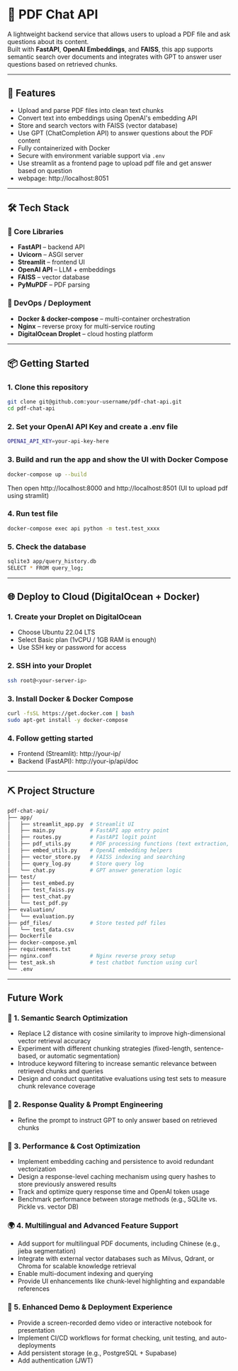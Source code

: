 # 📄 PDF Chat API

A lightweight backend service that allows users to upload a PDF file and ask questions about its content.  
Built with **FastAPI**, **OpenAI Embeddings**, and **FAISS**, this app supports semantic search over documents and integrates with GPT to answer user questions based on retrieved chunks.

---

## 🚀 Features

- Upload and parse PDF files into clean text chunks
- Convert text into embeddings using OpenAI's embedding API
- Store and search vectors with FAISS (vector database)
- Use GPT (ChatCompletion API) to answer questions about the PDF content
- Fully containerized with Docker
- Secure with environment variable support via `.env`
- Use streamlit as a frontend page to upload pdf file and get answer based on question
- webpage: http://localhost:8051

---

## 🛠️ Tech Stack

### 🧠 Core Libraries
- **FastAPI** – backend API
- **Uvicorn** – ASGI server
- **Streamlit** – frontend UI
- **OpenAI API** – LLM + embeddings
- **FAISS** – vector database
- **PyMuPDF** – PDF parsing

### 🐳 DevOps / Deployment
- **Docker & docker-compose** – multi-container orchestration
- **Nginx** – reverse proxy for multi-service routing
- **DigitalOcean Droplet** – cloud hosting platform


---

## 📦 Getting Started

### 1. Clone this repository

```bash
git clone git@github.com:your-username/pdf-chat-api.git
cd pdf-chat-api
```

### 2. Set your OpenAI API Key and create a .env file
```bash
OPENAI_API_KEY=your-api-key-here
```

### 3. Build and run the app and show the UI with Docker Compose
```bash
docker-compose up --build
```
Then open http://localhost:8000
and
http://localhost:8501 (UI to upload pdf using stramlit)

### 4. Run test file
```bash
docker-compose exec api python -m test.test_xxxx
```

### 5. Check the database
```bash
sqlite3 app/query_history.db
SELECT * FROM query_log;
```

---
## 🌐 Deploy to Cloud (DigitalOcean + Docker)

### 1. Create your Droplet on DigitalOcean
- Choose Ubuntu 22.04 LTS
- Select Basic plan (1vCPU / 1GB RAM is enough)
- Use SSH key or password for access

### 2. SSH into your Droplet
```bash
ssh root@<your-server-ip>
```
### 3. Install Docker & Docker Compose
```bash
curl -fsSL https://get.docker.com | bash
sudo apt-get install -y docker-compose
```
### 4. Follow getting started
- Frontend (Streamlit): http://your-ip/
- Backend (FastAPI): http://your-ip/api/doc
---

## ⛏️ Project Structure
```bash
pdf-chat-api/
├── app/
│   ├── streamlit_app.py  # Streamlit UI
│   ├── main.py           # FastAPI app entry point
│   ├── routes.py         # FastAPI logit point
│   ├── pdf_utils.py      # PDF processing functions (text extraction, chunking)
│   ├── embed_utils.py    # OpenAI embedding helpers
│   ├── vector_store.py   # FAISS indexing and searching
│   ├── query_log.py      # Store query log
│   └── chat.py           # GPT answer generation logic
├── test/
│   ├── test_embed.py    
│   ├── test_faiss.py   
│   ├── test_chat.py
│   └── test_pdf.py
├── evaluation/
│   └── evaluation.py    
├── pdf_files/            # Store tested pdf files
│   └── test_data.csv  
├── Dockerfile
├── docker-compose.yml
├── requirements.txt
├── nginx.conf            # Nginx reverse proxy setup
├── test_ask.sh           # test chatbot function using curl
└── .env
```

---

## Future Work
### 🧠 1. Semantic Search Optimization
- Replace L2 distance with cosine similarity to improve high-dimensional vector retrieval accuracy
- Experiment with different chunking strategies (fixed-length, sentence-based, or automatic segmentation)
- Introduce keyword filtering to increase semantic relevance between retrieved chunks and queries
- Design and conduct quantitative evaluations using test sets to measure chunk relevance coverage  
### 🤖 2. Response Quality & Prompt Engineering
- Refine the prompt to instruct GPT to only answer based on retrieved chunks  
### 🚀 3. Performance & Cost Optimization
- Implement embedding caching and persistence to avoid redundant vectorization
- Design a response-level caching mechanism using query hashes to store previously answered results
- Track and optimize query response time and OpenAI token usage
- Benchmark performance between storage methods (e.g., SQLite vs. Pickle vs. vector DB)  
### 🌍 4. Multilingual and Advanced Feature Support
- Add support for multilingual PDF documents, including Chinese (e.g., jieba segmentation)
- Integrate with external vector databases such as Milvus, Qdrant, or Chroma for scalable knowledge retrieval
- Enable multi-document indexing and querying
- Provide UI enhancements like chunk-level highlighting and expandable references  
### 🧪 5. Enhanced Demo & Deployment Experience
- Provide a screen-recorded demo video or interactive notebook for presentation
- Implement CI/CD workflows for format checking, unit testing, and auto-deployments
- Add persistent storage (e.g., PostgreSQL + Supabase)
- Add authentication (JWT)
